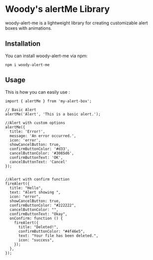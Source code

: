 # Woody's alertMe Library

woody-alert-me is a lightweight library for creating customizable alert boxes with animations.

## Installation

You can install woody-alert-me via npm:

```
npm i woody-alert-me
```

## Usage

This is how you can easily use :

```
import { alertMe } from 'my-alert-box';

// Basic Alert
alertMe('Alert', 'This is a basic alert.');

//Alert with custom options
alertMe({
  title: 'Error!',
  message: 'An error occurred.',
  icon: 'error',
  showCancelButton: true,
  confirmButtonColor: '#d33',
  cancelButtonColor: '#3085d6',
  confirmButtonText: 'OK',
  cancelButtonText: 'Cancel'
});


//Alert with confirm function
fireAlert({
  title: "Hello",
  text: "Alert showing ",
  icon: "error",
  showCancelButton: true,
  confirmButtonColor: "#222222",
  cancelButtonColor: "",
  confirmButtonText: "Okay",
  onConfirm: function () {
    fireAlert({
      title: "Deleted!",
      confirmButtonColor: "#4f46e5",
      text: "Your file has been deleted.",
      icon: "success",
    });
  },
});

```


